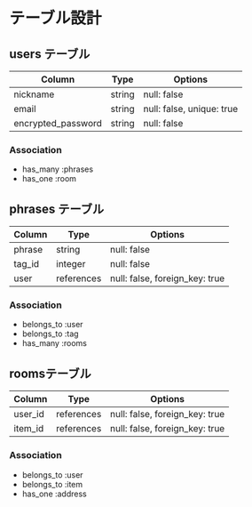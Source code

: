 # テーブル設計

## users テーブル

| Column              | Type   | Options                   |
| ------------------- | ------ | ------------------------- |
| nickname            | string | null: false               |
| email               | string | null: false, unique: true |
| encrypted_password  | string | null: false               |

### Association
- has_many :phrases
- has_one  :room



## phrases テーブル

| Column              | Type       | Options                        |
| ------------------- | ---------- | ------------------------------ |
| phrase              | string     | null: false                    |
| tag_id              | integer    | null: false                    |ActiveHash
| user                | references | null: false, foreign_key: true |

### Association
- belongs_to :user
- belongs_to :tag
- has_many   :rooms



## roomsテーブル

| Column           | Type       | Options                        |
| ---------------- | ---------- | ------------------------------ |
| user_id          | references | null: false, foreign_key: true |
| item_id          | references | null: false, foreign_key: true |

### Association
- belongs_to :user
- belongs_to :item
- has_one    :address



<!-- ## addresses テーブル

| Column           | Type       | Options                        |
| ---------------- | ---------- | ------------------------------ |
| postal_code      | string     | null: false                    |
| municipalities   | string     | null: false                    |
| street_number    | string     | null: false                    |
| building_name    | string     |                                |
| phone_number     | string     | null: false                    |
| prefecture_id    | integer    | null: false                    |ActiveHash
| order_id         | references | null: false, foreign_key: true |

### Association
- belongs_to :order
- belongs_to :prefectures_activehash



## comments テーブル

| Column  | Type       | Options                        |
| ------- | ---------- | ------------------------------ |
| content | string     | null: false                    |
| user    | references | null: false, foreign_key: true |
| room    | references | null: false, foreign_key: true |

### Association
- belongs_to :room
- belongs_to :user


 -->

